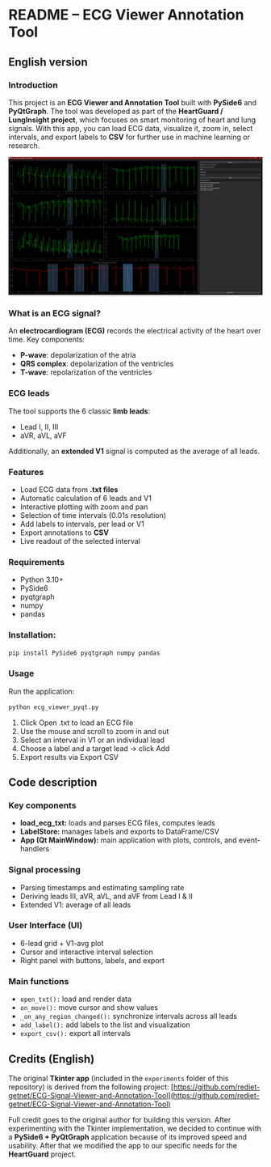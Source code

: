 # README – ECG Viewer Annotation Tool

## English version

### Introduction
This project is an **ECG Viewer and Annotation Tool** built with **PySide6** and **PyQtGraph**.
The tool was developed as part of the **HeartGuard / LungInsight project**, which focuses on smart monitoring of heart and lung signals. With this app, you can load ECG data, visualize it, zoom in, select intervals, and export labels to **CSV** for further use in machine learning or research.

![Current Layout of the Main Interface](image.png)

### What is an ECG signal?
An **electrocardiogram (ECG)** records the electrical activity of the heart over time.
Key components:

- **P-wave**: depolarization of the atria
- **QRS complex**: depolarization of the ventricles
- **T-wave**: repolarization of the ventricles

### ECG leads
The tool supports the 6 classic **limb leads**:

- Lead I, II, III
- aVR, aVL, aVF

Additionally, an **extended V1** signal is computed as the average of all leads.

### Features
- Load ECG data from **.txt files**
- Automatic calculation of 6 leads and V1
- Interactive plotting with zoom and pan
- Selection of time intervals (0.01s resolution)
- Add labels to intervals, per lead or V1
- Export annotations to **CSV**
- Live readout of the selected interval

### Requirements
- Python 3.10+
- PySide6
- pyqtgraph
- numpy
- pandas

### Installation:
```bash
pip install PySide6 pyqtgraph numpy pandas
```

### Usage
Run the application:
```bash
python ecg_viewer_pyqt.py
```

1. Click Open .txt to load an ECG file
2. Use the mouse and scroll to zoom in and out
3. Select an interval in V1 or an individual lead
4. Choose a label and a target lead → click Add
5. Export results via Export CSV

## Code description
### Key components
- **load_ecg_txt:** loads and parses ECG files, computes leads
- **LabelStore:** manages labels and exports to DataFrame/CSV
- **App (Qt MainWindow):** main application with plots, controls, and event-handlers

### Signal processing
- Parsing timestamps and estimating sampling rate
- Deriving leads III, aVR, aVL, and aVF from Lead I & II
- Extended V1: average of all leads

### User Interface (UI)
- 6-lead grid + V1-avg plot
- Cursor and interactive interval selection
- Right panel with buttons, labels, and export

### Main functions
- `open_txt():` load and render data
- `on_move():` move cursor and show values
- `_on_any_region_changed():` synchronize intervals across all leads
- `add_label():` add labels to the list and visualization
- `export_csv():` export all intervals

## Credits (English)

The original **Tkinter app** (included in the `experiments` folder of this repository) is derived from the following project:
[https://github.com/rediet-getnet/ECG-Signal-Viewer-and-Annotation-Tool](https://github.com/rediet-getnet/ECG-Signal-Viewer-and-Annotation-Tool)

Full credit goes to the original author for building this version.
After experimenting with the Tkinter implementation, we decided to continue with a **PySide6 + PyQtGraph** application because of its improved speed and usability. After that we modified the app to our specific needs for the **HeartGuard** project.
